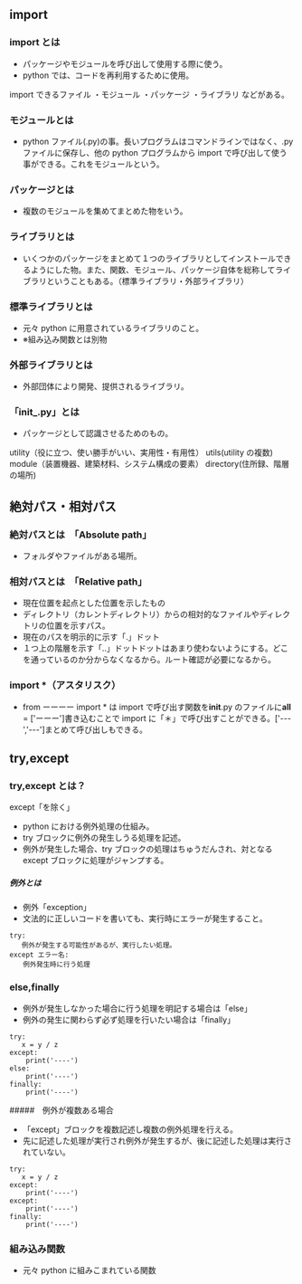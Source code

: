 ## import

### import とは

- パッケージやモジュールを呼び出して使用する際に使う。
- python では、コードを再利用するために使用。

import できるファイル
・モジュール
・パッケージ
・ライブラリ
などがある。

### モジュールとは

- python ファイル(.py)の事。長いプログラムはコマンドラインではなく、.py ファイルに保存し、他の python プログラムから import で呼び出して使う事ができる。これをモジュールという。

### パッケージとは

- 複数のモジュールを集めてまとめた物をいう。

### ライブラリとは

- いくつかのパッケージをまとめて１つのライブラリとしてインストールできるようにした物。また、関数、モジュール、パッケージ自体を総称してライブラリということもある。（標準ライブラリ・外部ライブラリ）

### 標準ライブラリとは

- 元々 python に用意されているライブラリのこと。
- ※組み込み関数とは別物

### 外部ライブラリとは

- 外部団体により開発、提供されるライブラリ。

### 「**init\_**.py」とは

- パッケージとして認識させるためのもの。

utility（役に立つ、使い勝手がいい、実用性・有用性）
utils(utility の複数)
module（装置機器、建築材料、システム構成の要素）
directory(住所録、階層の場所)

## 絶対パス・相対パス

### 絶対パスとは　「Absolute path」

- フォルダやファイルがある場所。

### 相対パスとは　「Relative path」

- 現在位置を起点とした位置を示したもの
- ディレクトリ（カレントディレクトリ）からの相対的なファイルやディレクトリの位置を示すパス。
- 現在のパスを明示的に示す「.」ドット
- １つ上の階層を示す「..」ドットドットはあまり使わないようにする。どこを通っているのか分からなくなるから。ルート確認が必要になるから。

### import \*（アスタリスク）

- from ーーーー import \* は import で呼び出す関数を**init**.py のファイルに**all** = ['ーーー']書き込むことで import に「＊」で呼び出すことができる。['---','---']まとめて呼び出しもできる。

## try,except

### try,except とは？

except「を除く」

- python における例外処理の仕組み。
- try ブロックに例外の発生しうる処理を記述。
- 例外が発生した場合、try ブロックの処理はちゅうだんされ、対となる except ブロックに処理がジャンプする。

##### 例外とは

- 例外「exception」
- 文法的に正しいコードを書いても、実行時にエラーが発生すること。

```
try:
   例外が発生する可能性があるが、実行したい処理。
except エラー名:
　　例外発生時に行う処理
```

### else,finally

- 例外が発生しなかった場合に行う処理を明記する場合は「else」
- 例外の発生に関わらず必ず処理を行いたい場合は「finally」

```
try:
   x = y / z
except:
    print('----')
else:
    print('----')
finally:
    print('----')
```

#####　例外が複数ある場合

- 「except」ブロックを複数記述し複数の例外処理を行える。
- 先に記述した処理が実行され例外が発生するが、後に記述した処理は実行されていない。

```
try:
   x = y / z
except:
    print('----')
except:
    print('----')
finally:
    print('----')
```

### 組み込み関数

- 元々 python に組みこまれている関数
